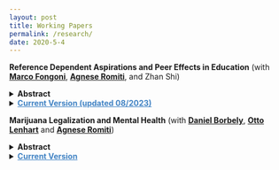 ```yaml
---
layout: post
title: Working Papers
permalink: /research/
date: 2020-5-4
---
```


**Reference Dependent Aspirations and Peer Effects in Education** (with **[Marco Fongoni](https://sites.google.com/site/marcofongoni/home)**, **[Agnese Romiti](https://sites.google.com/view/agneseromiti/home)**, and Zhan Shi)

<details>
	<summary><b>Abstract</b></summary>
		
		<p>
		We study the long-run effects of income inequality within peer compositions in schools. We propose a theoretical framework based on reference dependence where inequality in peer groups can generate aspiration gaps. Guided by predictions from this framework we find that an increase in the share of low-income peers within school-cohorts improves the educational outcomes of low-income students and negatively affects high-income students. We then find that better connections in the school network has an important role in mitigating these effects. Our results evidence the role of inequality among peers, while also demonstrating potential to avoid these consequences.
		</p>
</details>

<details>
	<summary> <a href="{{site.baseurl}}/files/peerinequality_Update.pdf" style="font-weight:bold;color:#4183C4">Current Version (updated 08/2023)</a> </summary>
</details>


**Marijuana Legalization and Mental Health** (with **[Daniel Borbely](https://sites.google.com/view/danielborbely/home)**, **[Otto Lenhart](https://ottolenhart.com/about-2/)** and **[Agnese Romiti](https://sites.google.com/view/agneseromiti/home)**)

<details>
	<summary><b>Abstract</b></summary>
		
		<p>
		This study examines the effects of U.S. state-level marijuana policies on mental health. Using data from three nationally representative data sets and estimating difference-in-differences models that account for the staggered implementation of both medical and recreational marijuana legislation, we evaluate the impact on marijuana use as well as two measures of mental distress. We show that marijuana laws have positive effects on marijuana use, but find no evidence for any effect on mental health on average. Nonetheless, null aggregate effects mask sharp heterogeneities across the age distribution. Our findings show that elderly individuals (age 60 and older) benefit from medical marijuana legalization in terms of better mental health, whereas legalizing recreational marijuana produces negative mental health effects for younger individuals (below age 35). The effects of medical marijuana legislation are driven by elderly people with pre-existing chronic health conditions, whereas those of recreational marijuana legislation are driven by younger and relatively healthy individuals. Furthermore, results are stronger for women than for men. 
		</p>
</details>

<details>
	<summary> <a href="{{site.baseurl}}/files/mj_IZAWP.pdf" style="font-weight:bold;color:#4183C4">Current Version</a> </summary>
</details>


